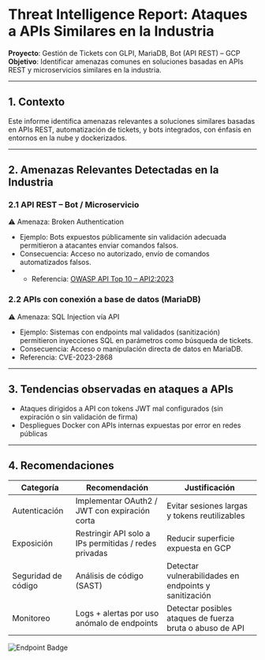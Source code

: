 # Threat Intelligence Report: Ataques a APIs Similares en la Industria  

**Proyecto**: Gestión de Tickets con GLPI, MariaDB, Bot (API REST) – GCP  
**Objetivo**: Identificar amenazas comunes en soluciones basadas en APIs REST y microservicios similares en la industria.  
________________________________________

## 1. Contexto  
Este informe identifica amenazas relevantes a soluciones similares basadas en APIs REST, automatización de tickets, y bots integrados, con énfasis en entornos en la nube y dockerizados.  
________________________________________

## 2. Amenazas Relevantes Detectadas en la Industria  

### 2.1 API REST – Bot / Microservicio  
⚠️ Amenaza: Broken Authentication  
  - Ejemplo: Bots expuestos públicamente sin validación adecuada permitieron a atacantes enviar comandos falsos.  
  - Consecuencia: Acceso no autorizado, envío de comandos automatizados falsos.  
  - - Referencia: [OWASP API Top 10 – API2:2023](https://owasp.org/API-Security/editions/2023/en/0xa2-broken-authentication/)


### 2.2 APIs con conexión a base de datos (MariaDB)  
⚠️ Amenaza: SQL Injection vía API  
  - Ejemplo: Sistemas con endpoints mal validados (sanitización) permitieron inyecciones SQL en parámetros como búsqueda de tickets.  
  - Consecuencia: Acceso o manipulación directa de datos en MariaDB.  
  - Referencia: CVE-2023-2868 

________________________________________

## 3. Tendencias observadas en ataques a APIs

- Ataques dirigidos a API con tokens JWT mal configurados (sin expiración o sin validación de firma)  
- Despliegues Docker con APIs internas expuestas por error en redes públicas  

________________________________________

## 4. Recomendaciones

| Categoría           | Recomendación                                  | Justificación                                             |
|---------------------|------------------------------------------------|------------------------------------------------------------|
| Autenticación       | Implementar OAuth2 / JWT con expiración corta | Evitar sesiones largas y tokens reutilizables              |
| Exposición          | Restringir API solo a IPs permitidas / redes privadas | Reducir superficie expuesta en GCP                      |
| Seguridad de código | Análisis de código (SAST)                      | Detectar vulnerabilidades en endpoints y sanitización      |
| Monitoreo           | Logs + alertas por uso anómalo de endpoints   | Detectar posibles ataques de fuerza bruta o abuso de API   |

<img alt="Endpoint Badge" src="https://img.shields.io/endpoint?url=https%3A%2F%2Fgithub.com%2Fjaiderospina%2FDevSecOps2025%2Fblob%2Fmain%2FExamenFinal%2FGRUPO2%2FDocumentaci%25C3%25B3n%2FREADME.md%23-3-fase-de-integraci%25C3%25B3n-de-seguridad&style=for-the-badge&label=Regresar&labelColor=Fase%203&color=blue">